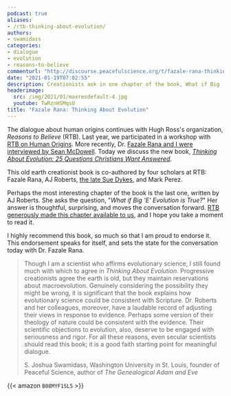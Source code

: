 ```yaml
---
podcast: true
aliases:
- /rtb-thinking-about-evolution/
authors:
- swamidass
categories:
- dialogue
- evolution
- reasons-to-believe
commenturl: "http://discourse.peacefulscience.org/t/fazale-rana-thinking-about-evolution/13048"
date: "2021-01-19T07:02:55"
description: Creationists ask in one chapter of the book, What if Big 'E' Evolution is True? The answer moves the conversation forward.
headerimage:
  src: /img/2021/01/maxresdefault-4.jpg
  youtube: TwRznHSMqsU
title: "Fazale Rana: Thinking About Evolution"
---
```


The dialogue about human origins continues with Hugh Ross's organization, *Reasons to Believe* (RTB). Last year, we participated in a workshop with [RTB on Human Origins](https://peacefulscience.org/human-origins-rtb-workshop/). More recently, Dr. [Fazale Rana and I were interviewed by Sean McDowell](https://discourse.peacefulscience.org/t/mcdowell-rana-and-swamidass-livestreamed-on-sunday/10289). Today we discuss the new book, *[Thinking About Evolution: 25 Questions Christians Want Answered](https://www.amazon.com/Thinking-about-Evolution-Questions-Christians-ebook/dp/B08MYF1SL5/?tag=swamidass-20)*.

This old earth creationist book is co-authored by four scholars at RTB: Fazale Rana, AJ Roberts, [the late Sue Dykes](https://reasons.org/about/sue-dykes), and Mark Perez.

Perhaps the most interesting chapter of the book is the last one, written by AJ Roberts. She asks the question, "*What if Big 'E' Evolution is True?*" Her answer is thoughtful, surprising, and moves the conversation forward. [RTB generously made this chapter available to us](https://www.patreon.com/posts/46389196), and I hope you take a moment to read it.

I highly recommend this book, so much so that I am proud to endorse it. This endorsement speaks for itself, and sets the state for the conversation today with Dr. Fazale Rana.

> Though I am a scientist who affirms evolutionary science, I still found much with which to agree in *Thinking About Evolution*. Progressive creationists agree the earth is old, but they maintain reservations about macroevolution. Genuinely considering the possibility they might be wrong, it is significant that the book explains how evolutionary science could be consistent with Scripture. Dr. Roberts and her colleagues, moreover, have a laudable record of adjusting their views in response to evidence. Perhaps some version of their theology of nature could be consistent with the evidence. Their scientific objections to evolution, also, deserve to be engaged with seriousness and rigor. For all these reasons, even secular scientists should read this book; it is a good faith starting point for meaningful dialogue.
>
> S. Joshua Swamidass, Washington University in St. Louis, founder of Peaceful Science, author of *The Genealogical Adam and Eve*

{{< amazon `B08MYF1SL5` >}}
